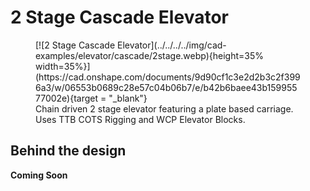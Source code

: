 <meta property="og:title" content="Elevator CAD Example: Simple 2 Stage Cascade">
<meta property="og:type" content="website">
<meta property="og:url" content="https://www.frcdesign.org/cad-examples/elevator/cascade/examples/2stage/">
<meta property="og:image" content="https://www.frcdesign.org/img/cad-examples/elevator/cascade/2stage.webp">
<meta name="theme-color" content="#4CAE4F">
<meta name="twitter:card" content="summary_large_image">

# 2 Stage Cascade Elevator

<figure markdown="span">
[![2 Stage Cascade Elevator](../../../../img/cad-examples/elevator/cascade/2stage.webp){height=35% width=35%}](https://cad.onshape.com/documents/9d90cf1c3e2d2b3c2f3996a3/w/06553b0689c28e57c04b06b7/e/b42b6baee43b15995577002e){target = "_blank"}
<figcaption>Chain driven 2 stage elevator featuring a plate based carriage. Uses TTB COTS Rigging and WCP Elevator Blocks.</figcaption>
</figure>


## Behind the design
**Coming Soon**

<br>